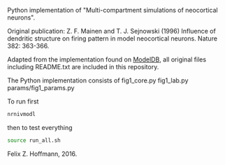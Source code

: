 Python implementation of "Multi-compartment simulations of neocortical neurons".

Original publication: Z. F. Mainen and T. J. Sejnowski (1996) Influence of dendritic structure on firing pattern in model neocortical neurons. Nature 382: 363-366.

Adapted from the implementation found on [ModelDB], all original files including README.txt are included in this repository.

The Python implementation consists of 
   fig1_core.py
   fig1_lab.py
   params/fig1_params.py


To run first 
```sh
nrnivmodl 
```
then to test everything
```sh
source run_all.sh
```
Felix Z. Hoffmann, 2016.

[ModelDB]: https://senselab.med.yale.edu/modeldb/showModel.cshtml?model=2488